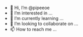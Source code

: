 - 👋 Hi, I’m @pipeeoe
- 👀 I’m interested in ...
- 🌱 I’m currently learning ...
- 💞️ I’m looking to collaborate on ...
- 📫 How to reach me ...

<!---
pipeeoe/pipeeoe is a ✨ special ✨ repository because its `README.md` (this file) appears on your GitHub profile.
You can click the Preview link to take a look at your changes.
--->
